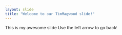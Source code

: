 ```yaml
---
layout: slide
title: "Welcome to our TimMagwood slide!"
---
```

This is my awesome slide
Use the left arrow to go back!
